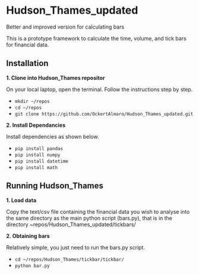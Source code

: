 # Hudson_Thames_updated
Better and improved version for calculating bars

This is a prototype framework to calculate the time, volume, and tick bars for financial data.

## Installation
**1. Clone into Hudson_Thames repositor**

On your local laptop, open the terminal. Follow the instructions step by step.
- ```mkdir ~/repos```
- ```cd ~/repos```
- ```git clone https://github.com/OckertAlmaro/Hudson_Thames_updated.git```

**2. Install Dependancies**

Install dependencies as shown below.

- ```pip install pandas```
- ```pip install numpy```
- ```pip install datetime```
- ```pip install math```

## Running Hudson_Thames
**1. Load data**

Copy the text/csv file containing the financial data you wish to analyse into the same directory as the main python script (bars.py), that is in the directory ~repos/Hudson_Thames_updated/tickbars/

**2. Obtaining bars**

Relatively simple, you just need to run the bars.py script.

- ```cd ~/repos/Hudson_Thames/tickbar/tickbar/```
- ```python bar.py```
